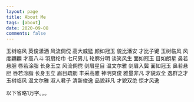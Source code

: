 ```yaml
---
layout: page
title: About Me
tags: [about]
date: 2020-09-08
comments: false
---
```

    
玉树临风 英俊潇洒 风流倜傥 高大威猛
颜如冠玉 貌比潘安 才比子键 玉树临风
风度翩翩 才高八斗 羽扇纶巾 七尺男儿
轮廓分明 谈笑风生 面如冠玉 目如朗星
鼻若悬胆 唇若涂脂 长身玉立 风流倜傥
剑眉星目 温文尔雅 剑眉入鬓 面如冠玉
鼻若悬胆 唇若涂脂 长身玉立 眉目疏朗
丰采高雅 神明爽俊 雅量非凡 才貌双全
逸群之才 玉树临风 温文尔雅 淑人君子
清新俊逸 品貌非凡 才貌双绝 惊才风逸


以下省略1万字。。。
